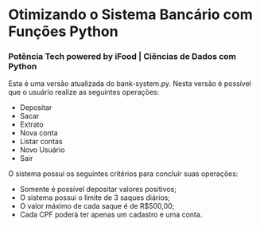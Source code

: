 # Otimizando o Sistema Bancário com Funções Python
### Potência Tech powered by iFood | Ciências de Dados com Python

Esta é uma versão atualizada do bank-system.py. Nesta versão é possível que o usuário realize as seguintes operações:

- Depositar
- Sacar
- Extrato
- Nova conta
- Listar contas
- Novo Usuário
- Sair

O sistema possui os seguintes critérios para concluir suas operações:

- Somente é possível depositar valores positivos;
- O sistema possui o limite de 3 saques diários;
- O valor máximo de cada saque é de R$500,00;
- Cada CPF poderá ter apenas um cadastro e uma conta.


